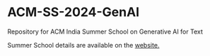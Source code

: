 # ACM-SS-2024-GenAI  
Repository for ACM India Summer School on Generative AI for Text  

Summer School details are available on the [website.](https://labs.iitgn.ac.in/lingo/acmsummerschool2024/)  
